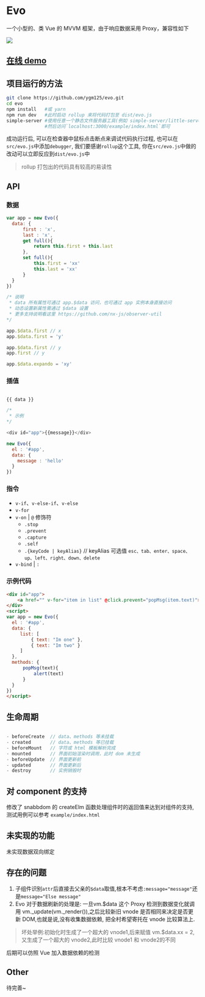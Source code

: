 # Evo

一个小型的、类 Vue 的 MVVM 框架，由于响应数据采用 Proxy，兼容性如下

![](https://gmiam.com/static/upload/201701/gIPAUQXBqyRRk8UgLxuWgKSi.png)

## [在线 demo](https://jsfiddle.net/lxx2013/bo840n13/)

## 项目运行的方法
```bash
git clone https://github.com/ygm125/evo.git
cd evo
npm install   #或 yarn
npm run dev   #此时启动 rollup 来将代码打包至 dist/evo.js
simple-server #使用任意一个静态文件服务器工具(例如 simple-server/little-server/live-server), 
              #然后访问`localhost:3000/example/index.html`即可
```
成功运行后, 可以在检查器中鼠标点击断点来调试代码执行过程, 也可以在`src/evo.js`中添加`debugger`,
我们要感谢`rollup`这个工具, 你在`src/evo.js`中做的改动可以立即反应到`dist/evo.js`中
>rollup 打包出的代码具有较高的易读性
## API

### 数据

```js
var app = new Evo({
  data: {
      first : 'x',
      last : 'x',
      get full(){
          return this.first + this.last
      },
      set full(){
          this.first = 'xx'
          this.last = 'xx'
      }
  }
})

/* 说明
 * data 所有属性可通过 app.$data 访问，也可通过 app 实例本身直接访问
 * 动态设置新属性需通过 $data 设置
 * 更多支持说明看这里 https://github.com/nx-js/observer-util
*/

app.$data.first // x
app.$data.first = 'y'

app.$data.first // y
app.first // y

app.$data.expando = 'xy'
```

### 插值

```js

{{ data }}

/* 
 * 示例
*/

<div id="app">{{message}}</div>

new Evo({
  el : '#app',
  data: {
    message : 'hello'
  }
})
```

### 指令

- `v-if`、`v-else-if`、`v-else`
- `v-for`
- `v-on` | `@`
    修饰符
    - `.stop`
    - `.prevent` 
    - `.capture` 
    - `.self` 
    - `.{keyCode | keyAlias}`  // keyAlias 可选值 `esc、tab、enter、space、up、left、right、down、delete`
- `v-bind` | `:`

### 示例代码
```html
<div id="app">
    <a href="" v-for="item in list" @click.prevent="popMsg(item.text)">{{item.text}}</a>
</div>
<script>
var app = new Evo({
  el : '#app',
  data: {
     list: [
         { text: "Im one" }, 
         { text: "Im two" }
     ]
  },
  methods: {
      popMsg(text){
          alert(text)
      }
  }
})
</script>
```

## 生命周期

```js

- beforeCreate  // data、methods 等未挂载
- created       // data、methods 等已挂载
- beforeMount   // 字符或 html 模板解析完成
- mounted       // 界面初始渲染时调用，此时 dom 未生成
- beforeUpdate  // 界面更新前
- updated       // 界面更新后
- destroy       // 实例销毁时

```
## 对 component 的支持
修改了 snabbdom 的 createElm 函数处理组件时的返回值来达到对组件的支持,测试用例可以参考 `example/index.html`


## 未实现的功能
未实现数据双向绑定

## 存在的问题
1. 子组件识别` attr `后直接去父亲的` $data `取值,根本不考虑`:message="message"`还是`message="Else message"`
1. Evo 对于数据刷新的处理是:
一旦vm.$data 这个 Proxy 检测到数据变化就调用 vm._update(vm._render()),之后比较新旧 vnode 是否相同来决定是否更新 DOM,也就是说,没有收集数据依赖, 把全村希望寄托在 vnode 比较算法上.
>坏处举例:初始化时生成了一个超大的 vnode1,后来赋值 vm.$data.xx = 2, 又生成了一个超大的 vnode2,此时比较 vnode1 和 vnode2的不同

后期可以仿照 Vue 加入数据依赖的检测

## Other
待完善~
